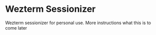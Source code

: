 # Wezterm Sessionizer
Wezterm sessionizer for personal use. More instructions what this is to come later
